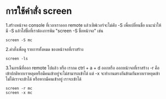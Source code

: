 # การใช้คำสั่ง screen

1.สร้างหน้าจอ console ที่เวลาเราออก remote แล้วเซิฟเวอร์จะไม่ดับ -S เพื่อเปลี่ยนชื่อ แนะนำให้มี -S แล้วใส่ชื่อที่เราต้องการพิม "screen -S ชื่อหน้าจอ" เช่น
```
screen -S mc
```

2.คำสั่งเพื่อดู รายการทั้งหมด ของหน้าจอที่เราสร้าง
```
screen -ls
```

3.ในกรณีที่ออก remote ไปแล้ว หรือ เรากด ctrl + a + d ออกหรือ ออกหน้าจอที่เราสร้าง -r คือ เข้าปกติหากเราหลุดหรือมีคนเข้าอยู่จะไม่สามารถเข้าได้ แต่ -x จะทำงานตรงกันข้ามกันหากเราหยุดเข้าไม่ได้เราจะเข้าได้ หรือหากมีคนเข้าอยู่ เราจะเข้าได้
```
screen -r mc
screen -x mc
```